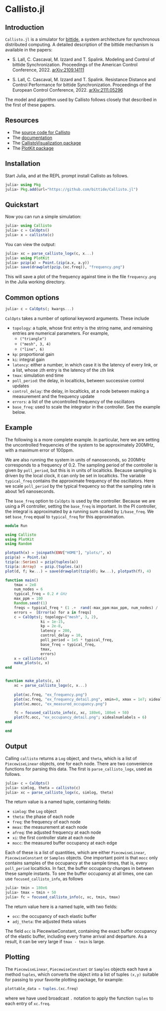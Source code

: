 # Callisto.jl

## Introduction

`Callisto.jl` is a simulator for [bittide](https://www.bittide.io/), a system
architecture for synchronous distributed computing.  A detailed description of
the bittide mechanism is available in the papers:

  * S. Lall, C. Cascaval, M. Izzard and T. Spalink. Modeling and Control of bittide Synchronization.  Proceedings of the American Control Conference, 2022. [arXiv:2109.14111](https://arxiv.org/abs/2109.14111)
    
  * S. Lall, C. Cascaval, M. Izzard and T. Spalink. Resistance Distance and	Control Performance for bittide Synchronization. Proceedings of the European Control Conference, 2022. [arXiv:2111.05296](https://arxiv.org/abs/2111.05296)

The model and algorithm used by Callisto follows closely that described in the
first of these papers. 

## Resources

* The [source code for Callisto](https://github.com/bittide/Callisto.jl)
* The [documentation](https://www.bittide.io/Callisto.jl/)
* The [CallistoVisualization package](https://github.com/bittide/CallistoVisualization.jl)
* The [PlotKit package](https://github.com/bittide/PlotKit.jl)



## Installation 

Start Julia, and at the REPL prompt install Callisto as follows.

```julia
julia> using Pkg
julia> Pkg.add(url="https://github.com/bittide/Callisto.jl")
```

## Quickstart

Now you can run a simple simulation:

```julia
julia> using Callisto
julia> c = CalOpts()
julia> x = callisto(c)
```

You can view the output:

```julia
julia> xc = parse_callisto_logx(c, x...)
julia> using PlotKit
julia> pzip(a) = Point.(zip(a.x, a.y))
julia> save(drawplot(pzip.(xc.freq)), "frequency.png")
```

This will save a plot of the frequency against time in the file `frequency.png` in 
the Julia working directory.

## Common options


```julia
julia> c = CalOpts(; kwargs...)
```

`CalOpts` takes a number of optional keyword arguments. These include

- `topology`: a tuple, whose first entry is the string name, and remaining
   entries are numerical parameters. For example,
     + `("triangle")`
     + `("mesh", 3, 4)`
     + `("line", 6)`
- `kp`: proportional gain
- `ki`: integral gain
- `latency`: either a number, in which case it is the latency of every link,
   or a list, whose `i`th entry is the latency of the `i`th link
- `tmax`: simulation end time
- `poll_period`: the delay, in localticks, between successive control updates
- `control_delay`: the delay, in localticks, at a node between making a measurement
   and the frequency update
- `errors`: a list of the uncontrolled frequency of the oscillators
- `base_freq`: used to scale the integrator in the controller. See the example below.
   
      
## Example

The following is a more complete example. In particular, here we are setting the uncontrolled frequencies of the system to be approximately 200MHz, with a maximum error of 100ppm. 

We are also running the system in units of nanoseconds, so 200MHz corresponds to a frequency of 0.2.  The sampling period of the controller is given by `poll_period`, but this is in units of localticks. Because sampling is driven by the local clock, it can only be set in localticks. The variable `typical_freq` contains the approximate frequency of the oscillators. Here we scale `poll_period` by the typical frequency so that the sampling rate is about 1e5 nanoseconds.

The `base_freq` option to `CalOpts` is used by the controller. Because we are using a PI controller, setting the `base_freq` is important. In the PI controller, the integral is approximated by a running sum scaled by `1/base_freq`. We set `base_freq` equal to `typical_freq` for this approximation.



 

```julia
module Run

using Callisto
using PlotKit
using Random

plotpath(x) = joinpath(ENV["HOME"], "plots/", x)
pzip(a) = Point.(a)
tzip(a::Series) = pzip(tuples(a))
tzip(a::Array)  = pzip.(tuples.(a))
plot(d, f; kw...) = save(drawplot(tzip(d); kw...), plotpath(f), 4)

function main()
    tmax = 2e8
    num_nodes = 6
    typical_freq = 0.2 # GHz
    max_ppm = 100
    Random.seed!(1)
    freqs = typical_freq * (1 .+  rand(-max_ppm:max_ppm, num_nodes) /  1e6)
    errors =  [Error(a) for a in freqs]
    c = CalOpts(; topology=("mesh", 3, 2),
                ki = 1e-15,
                kp = 2e-8,
                latency = 200,     
                control_delay = 10,
                poll_period = 1e5 * typical_freq,
                base_freq = typical_freq,
                tmax,
                errors)
    x = callisto(c)
    make_plots(c, x)
end


function make_plots(c, x)
    xc = parse_callisto_logx(c, x...)
    
    plot(xc.freq, "ex_frequency.png")
    plot(xc.freq, "ex_frequency_detail.png", xmin=0, xmax = 1e7; xidealnumlabels = 6)
    plot(xc.mocc, "ex_measured_occupancy.png")

    fc = focused_callisto_info(c, xc, 180e6, 180e6 + 50)
    plot(fc.occ, "ex_occupancy_detail.png"; xidealnumlabels = 6)
end

end
```


## Output

Calling `callisto` returns a `Log` object, and `theta`, which is a list of `PiecewiseLinear` objects, one for each node. There are two convenience functions for parsing this data. The first is `parse_callisto_logx`, used as follows.


```julia
julia> c = CalOpts()
julia> simlog, theta = callisto(c)
julia> xc = parse_callisto_logx(c, simlog, theta)
```

The return value is a named tuple, containing fields:

- `simlog`: the `Log` object
- `theta`: the phase of each node
- `freq`: the frequency of each node
- `meas`: the measurement at each node
- `afreq`: the adjusted frequency at each node
- `xi`: the first controller state at each node
- `mocc`: the measured buffer occupancy at each edge

Each of these is a list of quantities, which are either `PiecewiseLinear`, `PiecewiseConstant` or `Samples` objects.
One important point is that `mocc` only contains samples of the occupancy at the sample times, that is, every `poll_period` localticks. In fact, the buffer occupancy changes in between these sample instants. To see the buffer occupancy at all times, one can use `focused_callisto_info`, as follows

```julia
julia> tmin = 180e6
julia> tmax = tmin + 50
julia> fc = focused_callisto_info(c, xc, tmin, tmax)
```

The return value here is a named tuple, with two fields:

- `occ`: the occupancy of each elastic buffer
- `adj_theta`: the adjusted theta values

The field `occ` is PiecewiseConstant, containing the exact buffer occupancy of the elastic buffer, including every frame arrival and departure. As a result, it can be very large if `tmax - tmin` is large.

## Plotting

The `PiecewiseLinear`, `PiecewiseConstant` or `Samples` objects each have a method `tuples`, which converts the object into a list of tuples `(x,y)` suitable for passing to your favorite plotting package, for example:

```julia
plottable_data = tuples.(xc.freq)
```

where we have used broadcast `.` notation to apply the function `tuples` to each entry of `xc.freq`.








